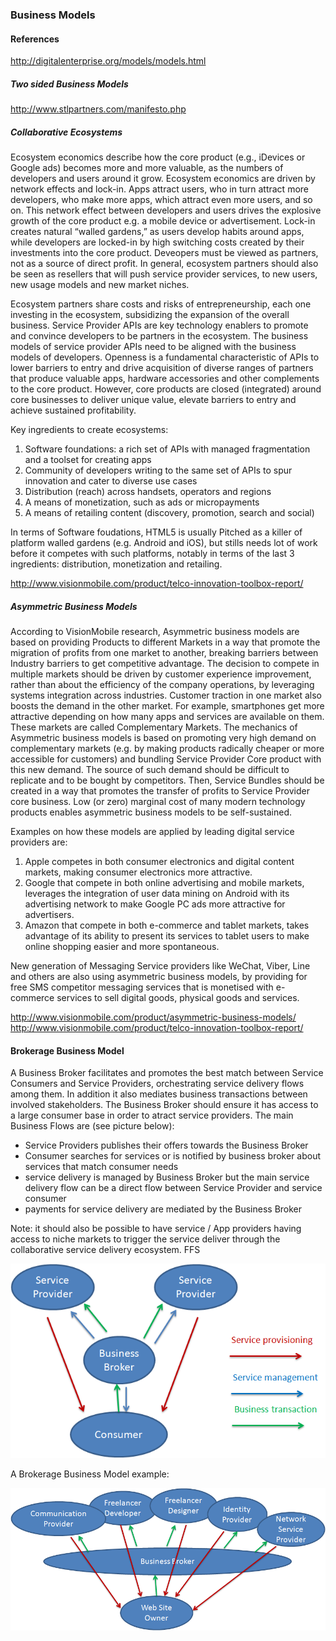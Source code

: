 

### Business Models

#### References

http://digitalenterprise.org/models/models.html

##### Two sided Business Models


http://www.stlpartners.com/manifesto.php

##### Collaborative Ecosystems

Ecosystem economics describe how the core product (e.g., iDevices or Google ads) becomes more and more valuable, as the
numbers of developers and users around it grow. Ecosystem economics are driven by network effects and lock-in. Apps attract  users, who in turn attract more developers, who make more apps, which attract even more users, and so on. This network effect between developers and users drives the explosive growth of the core product e.g. a mobile device or advertisement. Lock-in creates natural “walled gardens,” as users develop habits around apps, while developers are locked-in by high switching costs created by their investments into the core product. Deveopers must be viewed as partners, not as a source of direct profit. In general, ecosystem partners should also be seen as resellers that will push service provider services, to new users, new usage models and new market niches. 

Ecosystem partners share costs and risks of entrepreneurship, each one investing in the ecosystem, subsidizing the expansion of the overall business. Service Provider APIs are key technology enablers to promote and convince developers to be partners in the ecosystem. The business models of service provider APIs need to be aligned with the business models of developers.
Openness is a fundamental characteristic of APIs to lower barriers to entry and drive acquisition of diverse ranges of partners that produce valuable apps, hardware accessories and other complements to the core product. However, core products are closed (integrated) around core businesses to deliver unique value, elevate barriers to entry and achieve sustained profitability. 

Key ingredients to create ecosystems:

1. Software foundations: a rich set of APIs with managed fragmentation and a toolset for creating apps
2. Community of developers writing to the same set of APIs to spur innovation and cater to diverse use cases
3. Distribution (reach) across handsets, operators and regions
4. A means of monetization, such as ads or micropayments
5. A means of retailing content (discovery, promotion, search and social)

In terms of Software foudations, HTML5 is usually Pitched as a killer of platform walled gardens (e.g. Android and iOS), but stills needs lot of work before it competes with such platforms, notably in terms of the last 3 ingredients: distribution, monetization and retailing.

http://www.visionmobile.com/product/telco-innovation-toolbox-report/

##### Asymmetric Business Models

According to VisionMobile research, Asymmetric business models are based on providing Products to different Markets in a way that promote the migration of profits from one market to another, breaking barriers between Industry barriers to get competitive advantage. The decision to compete in multiple markets should be driven by customer experience improvement, rather than about the efficiency of the company operations, by leveraging systems integration across industries. Customer traction in one market also boosts the demand in the other market. For example, smartphones get more attractive depending on how many apps and services are available on them. These markets are called Complementary Markets.
The mechanics of Asymmetric business models is based on promoting very high demand on complementary markets (e.g. by making products radically cheaper or more accessible for customers) and bundling Service Provider Core product with this new demand. The source of such demand should be difficult to replicate and to be bought by competitors. Then, Service Bundles should be created in a way that promotes the transfer of profits to Service Provider core business. Low (or zero) marginal cost of many modern technology products enables asymmetric business models to be self-sustained. 

Examples on how these models are applied by leading digital service providers are:

1. Apple competes in both consumer electronics and digital content markets, making consumer electronics more attractive.
2. Google that compete in both online advertising and mobile markets, leverages the integration of user data mining on Android with its advertising network to make Google PC ads more attractive for advertisers.
3. Amazon that compete in both e-commerce and tablet markets, takes advantage of its ability to present its services to tablet users to make online shopping easier and more spontaneous.

New generation of Messaging Service providers like WeChat, Viber, Line and others are also using asymmetric business models, by providing for free SMS competitor messaging services that is monetised with e-commerce services to sell digital goods, physical goods and services.

http://www.visionmobile.com/product/asymmetric-business-models/
http://www.visionmobile.com/product/telco-innovation-toolbox-report/




#### Brokerage Business Model

A Business Broker facilitates and promotes the best match between Service Consumers and Service Providers, orchestrating service delivery flows among them. In addition it also mediates business transactions between involved stakeholders.
The Business Broker should ensure it has access to a large consumer base in order to atract service providers. The main Business Flows are (see picture below):
- Service Providers publishes their offers towards the Business Broker
- Consumer searches for services or is notified by business broker about services that match consumer needs
- service delivery is managed by Business Broker but the main service delivery flow can be a direct flow between Service Provider and service consumer
- payments for service delivery are mediated by the Business Broker


Note: it should also be possible to have service / App providers having access to niche markets to trigger the service deliver through the collaborative service delivery ecosystem. FFS

![Brokerage Business Model](business-brokerage.png)


A Brokerage Business Model example:

![Brokerage Business Model example](business-brokerage-example.png)
